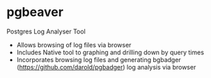 # pgbeaver
Postgres Log Analyser Tool

* Allows browsing of log files via browser
* Includes Native tool to graphing and drilling down by query times 
* Incorporates browsing log files and generating bgbadger (https://github.com/darold/pgbadger) log analysis via browser
